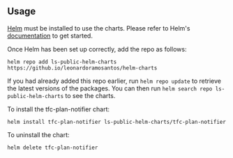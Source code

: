 ## Usage

[Helm](https://helm.sh) must be installed to use the charts.  Please refer to
Helm's [documentation](https://helm.sh/docs) to get started.

Once Helm has been set up correctly, add the repo as follows:

```
helm repo add ls-public-helm-charts https://github.io/leonardoramosantos/helm-charts
```

If you had already added this repo earlier, run `helm repo update` to retrieve
the latest versions of the packages.  You can then run `helm search repo
ls-public-helm-charts` to see the charts.

To install the tfc-plan-notifier chart:

    helm install tfc-plan-notifier ls-public-helm-charts/tfc-plan-notifier

To uninstall the chart:

    helm delete tfc-plan-notifier
